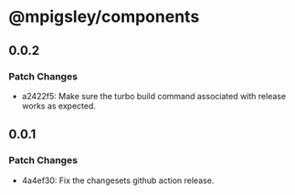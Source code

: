 # @mpigsley/components

## 0.0.2

### Patch Changes

- a2422f5: Make sure the turbo build command associated with release works as expected.

## 0.0.1

### Patch Changes

- 4a4ef30: Fix the changesets github action release.
